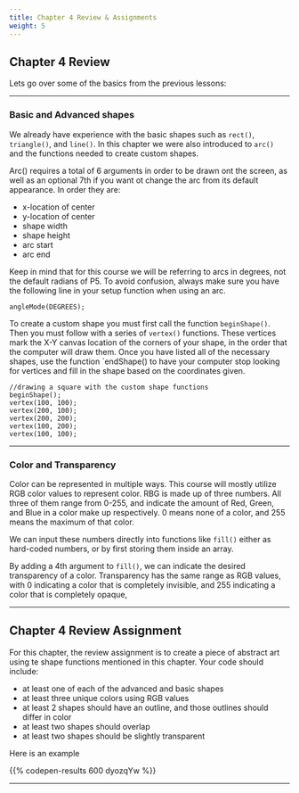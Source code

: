 ```yaml
---
title: Chapter 4 Review & Assignments
weight: 5
---
```

## Chapter 4 Review

Lets go over some of the basics from the previous lessons:

---

### Basic and Advanced shapes

We already have experience with the basic shapes such as `rect()`, `triangle()`, and `line()`. In this chapter we were also introduced to `arc()` and the functions needed to create custom shapes.

Arc() requires a total of 6 arguments in order to be drawn ont the screen, as well as an optional 7th if you want ot change the arc from its default appearance. In order they are:

* x-location of center
* y-location of center
* shape width
* shape height
* arc start
* arc end

Keep in mind that for this course we will be referring to arcs in degrees, not the default radians of P5. To avoid confusion, always make sure you have the following line in your setup function when using an arc. 

```
angleMode(DEGREES);
```

To create a custom shape you must first call the function `beginShape()`. Then you must follow with a series of `vertex()` functions. These vertices mark the X-Y canvas location of the corners of your shape, in the order that the computer will draw them. Once you have listed all of the necessary shapes, use the function `endShape() to have your computer stop looking for vertices and fill in the shape based on the coordinates given.

```
//drawing a square with the custom shape functions
beginShape();
vertex(100, 100);
vertex(200, 100);
vertex(200, 200);
vertex(100, 200);
vertex(100, 100);
```

---

### Color and Transparency

Color can be represented in multiple ways. This course will mostly utilize RGB color values to represent color. RBG is made up of three numbers. All three of them range from 0-255, and indicate the amount of Red, Green, and Blue in a color make up respectively. 0 means none of a color, and 255 means the maximum of that color.

We can input these numbers directly into functions like `fill()` either as hard-coded numbers, or by first storing them inside an array.

By adding a 4th argument to `fill()`, we can indicate the desired transparency of a color. Transparency has the same range as RGB values, with 0 indicating a color that is completely invisible, and 255 indicating a color that is completely opaque,

---

## Chapter 4 Review Assignment

For this chapter, the review assignment is to create a piece of abstract art using te shape functions mentioned in this chapter. Your code should include:

* at least one of each of the advanced and basic shapes
* at least three unique colors using RGB values
* at least 2 shapes should have an outline, and those outlines should differ in color
* at least two shapes should overlap
* at least two shapes should be slightly transparent

Here is an example

{{% codepen-results 600 dyozqYw %}}

---
